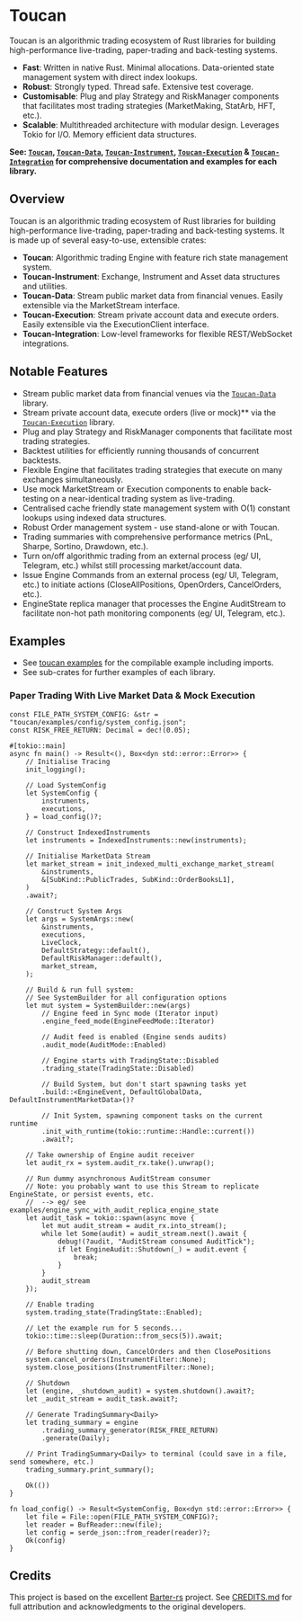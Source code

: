 # Toucan

Toucan is an algorithmic trading ecosystem of Rust libraries for building high-performance live-trading, paper-trading and back-testing systems.

* **Fast**: Written in native Rust. Minimal allocations. Data-oriented state management system with direct index lookups.
* **Robust**: Strongly typed. Thread safe. Extensive test coverage.
* **Customisable**: Plug and play Strategy and RiskManager components that facilitates most trading strategies (MarketMaking, StatArb, HFT, etc.).
* **Scalable**: Multithreaded architecture with modular design. Leverages Tokio for I/O. Memory efficient data structures.

**See: [`Toucan`], [`Toucan-Data`], [`Toucan-Instrument`], [`Toucan-Execution`] & [`Toucan-Integration`] for comprehensive documentation and examples for each library.**

[`Toucan`]: https://github.com/brbtavares/toucan
[`Toucan-Instrument`]: https://github.com/brbtavares/toucan/tree/main/toucan-instrument
[`Toucan-Data`]: https://github.com/brbtavares/toucan/tree/main/toucan-data
[`Toucan-Execution`]: https://github.com/brbtavares/toucan/tree/main/toucan-execution
[`Toucan-Integration`]: https://github.com/brbtavares/toucan/tree/main/toucan-integration

## Overview

Toucan is an algorithmic trading ecosystem of Rust libraries for building high-performance live-trading, paper-trading and back-testing systems. It is made up of several easy-to-use, extensible crates:

* **Toucan**: Algorithmic trading Engine with feature rich state management system.
* **Toucan-Instrument**: Exchange, Instrument and Asset data structures and utilities.
* **Toucan-Data**: Stream public market data from financial venues. Easily extensible via the MarketStream interface.
* **Toucan-Execution**: Stream private account data and execute orders. Easily extensible via the ExecutionClient interface.
* **Toucan-Integration**: Low-level frameworks for flexible REST/WebSocket integrations.

## Notable Features

* Stream public market data from financial venues via the [`Toucan-Data`] library.
* Stream private account data, execute orders (live or mock)** via the [`Toucan-Execution`] library.
* Plug and play Strategy and RiskManager components that facilitate most trading strategies.
* Backtest utilities for efficiently running thousands of concurrent backtests.
* Flexible Engine that facilitates trading strategies that execute on many exchanges simultaneously.
* Use mock MarketStream or Execution components to enable back-testing on a near-identical trading system as live-trading.
* Centralised cache friendly state management system with O(1) constant lookups using indexed data structures.
* Robust Order management system - use stand-alone or with Toucan.
* Trading summaries with comprehensive performance metrics (PnL, Sharpe, Sortino, Drawdown, etc.).
* Turn on/off algorithmic trading from an external process (eg/ UI, Telegram, etc.) whilst still processing market/account data.
* Issue Engine Commands from an external process (eg/ UI, Telegram, etc.) to initiate actions (CloseAllPositions, OpenOrders, CancelOrders, etc.).
* EngineState replica manager that processes the Engine AuditStream to facilitate non-hot path monitoring components (eg/ UI, Telegram, etc.).

[toucan-examples]: https://github.com/brbtavares/toucan/tree/main/toucan/examples

## Examples

* See [toucan examples][toucan-examples] for the compilable example including imports.
* See sub-crates for further examples of each library.

### Paper Trading With Live Market Data & Mock Execution

```rust,no_run
const FILE_PATH_SYSTEM_CONFIG: &str = "toucan/examples/config/system_config.json";
const RISK_FREE_RETURN: Decimal = dec!(0.05);

#[tokio::main]
async fn main() -> Result<(), Box<dyn std::error::Error>> {
    // Initialise Tracing
    init_logging();

    // Load SystemConfig
    let SystemConfig {
        instruments,
        executions,
    } = load_config()?;

    // Construct IndexedInstruments
    let instruments = IndexedInstruments::new(instruments);

    // Initialise MarketData Stream
    let market_stream = init_indexed_multi_exchange_market_stream(
        &instruments,
        &[SubKind::PublicTrades, SubKind::OrderBooksL1],
    )
    .await?;

    // Construct System Args
    let args = SystemArgs::new(
        &instruments,
        executions,
        LiveClock,
        DefaultStrategy::default(),
        DefaultRiskManager::default(),
        market_stream,
    );

    // Build & run full system:
    // See SystemBuilder for all configuration options
    let mut system = SystemBuilder::new(args)
        // Engine feed in Sync mode (Iterator input)
        .engine_feed_mode(EngineFeedMode::Iterator)

        // Audit feed is enabled (Engine sends audits)
        .audit_mode(AuditMode::Enabled)

        // Engine starts with TradingState::Disabled
        .trading_state(TradingState::Disabled)

        // Build System, but don't start spawning tasks yet
        .build::<EngineEvent, DefaultGlobalData, DefaultInstrumentMarketData>()?

        // Init System, spawning component tasks on the current runtime
        .init_with_runtime(tokio::runtime::Handle::current())
        .await?;

    // Take ownership of Engine audit receiver
    let audit_rx = system.audit_rx.take().unwrap();

    // Run dummy asynchronous AuditStream consumer
    // Note: you probably want to use this Stream to replicate EngineState, or persist events, etc.
    //  --> eg/ see examples/engine_sync_with_audit_replica_engine_state
    let audit_task = tokio::spawn(async move {
        let mut audit_stream = audit_rx.into_stream();
        while let Some(audit) = audit_stream.next().await {
            debug!(?audit, "AuditStream consumed AuditTick");
            if let EngineAudit::Shutdown(_) = audit.event {
                break;
            }
        }
        audit_stream
    });

    // Enable trading
    system.trading_state(TradingState::Enabled);

    // Let the example run for 5 seconds...
    tokio::time::sleep(Duration::from_secs(5)).await;

    // Before shutting down, CancelOrders and then ClosePositions
    system.cancel_orders(InstrumentFilter::None);
    system.close_positions(InstrumentFilter::None);

    // Shutdown
    let (engine, _shutdown_audit) = system.shutdown().await?;
    let _audit_stream = audit_task.await?;

    // Generate TradingSummary<Daily>
    let trading_summary = engine
        .trading_summary_generator(RISK_FREE_RETURN)
        .generate(Daily);

    // Print TradingSummary<Daily> to terminal (could save in a file, send somewhere, etc.)
    trading_summary.print_summary();

    Ok(())
}

fn load_config() -> Result<SystemConfig, Box<dyn std::error::Error>> {
    let file = File::open(FILE_PATH_SYSTEM_CONFIG)?;
    let reader = BufReader::new(file);
    let config = serde_json::from_reader(reader)?;
    Ok(config)
}
```

## Credits

This project is based on the excellent [Barter-rs](https://github.com/barter-rs/barter-rs) project. See [CREDITS.md](CREDITS.md) for full attribution and acknowledgments to the original developers.
